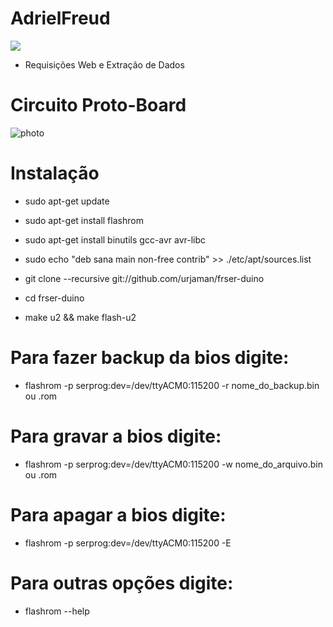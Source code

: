 # AdrielFreud
![](https://img.shields.io/badge/Programming--a--EPROM--(bios)-blue)

 - Requisições Web e Extração de Dados

# Circuito Proto-Board
![photo](https://eletronicabr.com/uploads/monthly_2015_12/Serduino_fritzing.jpg.9a8f060d155836c757a81618afee4ae1.jpg)


# Instalação
 - sudo apt-get update
 - sudo apt-get install flashrom
 - sudo apt-get install binutils gcc-avr avr-libc
 - sudo echo "deb sana main non-free contrib" >> ./etc/apt/sources.list
 
 - git clone --recursive git://github.com/urjaman/frser-duino
 - cd frser-duino
 - make u2 && make flash-u2

# Para fazer backup da bios digite:
  - flashrom -p serprog:dev=/dev/ttyACM0:115200 -r nome_do_backup.bin ou .rom

# Para gravar a bios digite:
  - flashrom -p serprog:dev=/dev/ttyACM0:115200 -w nome_do_arquivo.bin ou .rom

# Para apagar a bios digite:
  - flashrom -p serprog:dev=/dev/ttyACM0:115200 -E
# Para outras opções digite:
  - flashrom --help
